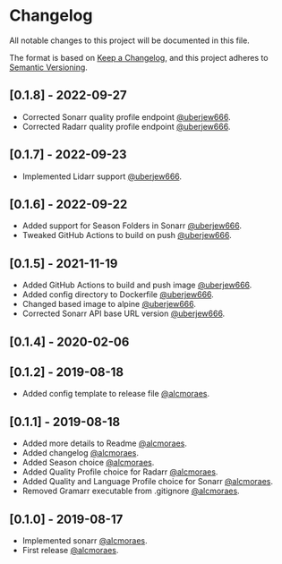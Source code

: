 # Changelog

All notable changes to this project will be documented in this file.

The format is based on [Keep a Changelog](https://keepachangelog.com/en/1.0.0/),
and this project adheres to [Semantic Versioning](https://semver.org/spec/v2.0.0.html).

## [0.1.8] - 2022-09-27

- Corrected Sonarr quality profile endpoint [@uberjew666](https://github.com/uberjew666).
- Corrected Radarr quality profile endpoint [@uberjew666](https://github.com/uberjew666).

## [0.1.7] - 2022-09-23

- Implemented Lidarr support [@uberjew666](https://github.com/uberjew666).

## [0.1.6] - 2022-09-22

- Added support for Season Folders in Sonarr [@uberjew666](https://github.com/uberjew666).
- Tweaked GitHub Actions to build on push [@uberjew666](https://github.com/uberjew666).

## [0.1.5] - 2021-11-19

- Added GitHub Actions to build and push image [@uberjew666](https://github.com/uberjew666).
- Added config directory to Dockerfile [@uberjew666](https://github.com/uberjew666).
- Changed based image to alpine [@uberjew666](https://github.com/uberjew666).
- Corrected Sonarr API base URL version [@uberjew666](https://github.com/uberjew666).

## [0.1.4] - 2020-02-06

## [0.1.2] - 2019-08-18

- Added config template to release file [@alcmoraes](https://github.com/alcmoraes).

## [0.1.1] - 2019-08-18

- Added more details to Readme [@alcmoraes](https://github.com/alcmoraes).
- Added changelog [@alcmoraes](https://github.com/alcmoraes).
- Added Season choice [@alcmoraes](https://github.com/alcmoraes).
- Added Quality Profile choice for Radarr [@alcmoraes](https://github.com/alcmoraes).
- Added Quality and Language Profile choice for Sonarr [@alcmoraes](https://github.com/alcmoraes).
- Removed Gramarr executable from .gitignore [@alcmoraes](https://github.com/alcmoraes).

## [0.1.0] - 2019-08-17

- Implemented sonarr [@alcmoraes](https://github.com/alcmoraes).
- First release [@alcmoraes](https://github.com/alcmoraes).